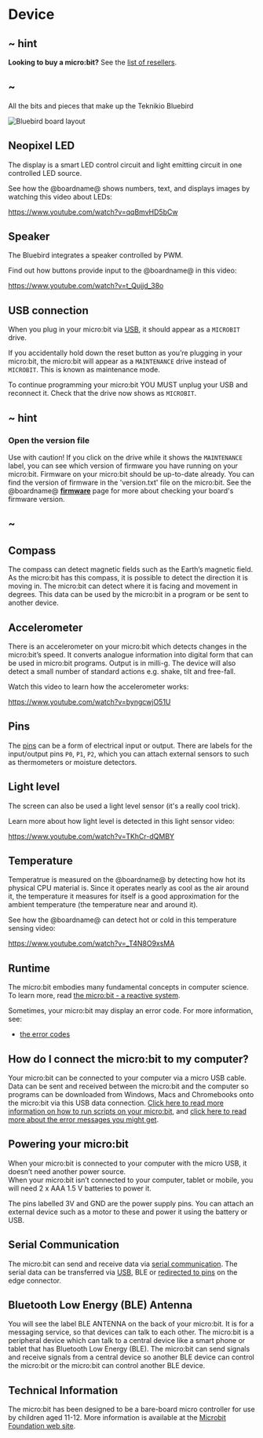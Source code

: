 # Device


## ~ hint

**Looking to buy a micro:bit?** See the [list of resellers](https://microbit.org/resellers).

## ~

All the bits and pieces that make up the Teknikio Bluebird

![Bluebird board layout](/static/mb/device-0.png)


## Neopixel LED

The display is a smart LED control circuit and light emitting circuit in one controlled LED source.

See how the @boardname@ shows numbers, text, and displays images by watching this video about LEDs:

https://www.youtube.com/watch?v=qqBmvHD5bCw


## Speaker

The Bluebird integrates a speaker controlled by PWM.

Find out how buttons provide input to the @boardname@ in this video:

https://www.youtube.com/watch?v=t_Qujjd_38o

## USB connection

When you plug in your micro:bit via [USB](/device/usb), it should appear as  a ``MICROBIT`` drive.

If you accidentally hold down the reset button as you’re plugging in your micro:bit,
the micro:bit will appear as a ``MAINTENANCE`` drive instead of ``MICROBIT``. This is known as maintenance mode.

To continue programming your micro:bit YOU MUST unplug your USB and reconnect it. Check that the drive now shows as ``MICROBIT``.

## ~ hint

### Open the version file

Use with caution!
If you click on the drive while it shows the ``MAINTENANCE`` label,
you can see which version of firmware you have running on your micro:bit.
Firmware on your micro:bit should be up-to-date already.
You can find the version of firmware in the 'version.txt' file on the micro:bit. See the @boardname@ **[firmware](https://microbit.org/guide/firmware/)** page for more about checking your board's firmware version.

## ~

## Compass

The compass can detect magnetic fields such as the Earth’s magnetic field.
As the micro:bit has this compass, it is possible to detect the direction it is moving in.
The micro:bit can detect where it is facing and movement in degrees.
This data can be used by the micro:bit in a program or be sent to another device.

## Accelerometer

There is an accelerometer on your micro:bit which detects changes in the micro:bit’s speed.
It converts analogue information into digital form that can be used in micro:bit programs.
Output is in milli-g. The device will also detect a small number of standard actions e.g. shake, tilt and free-fall.

Watch this video to learn how the accelerometer works:

https://www.youtube.com/watch?v=byngcwjO51U

## Pins

The [pins](/device/pins) can be a form of electrical input or output.
There are labels for the input/output pins ``P0``, ``P1``, ``P2``, which you can attach external sensors to such as thermometers or moisture detectors.

## Light level

The screen can also be used a light level sensor (it's a really cool trick).

Learn more about how light level is detected in this light sensor video:

https://www.youtube.com/watch?v=TKhCr-dQMBY

## Temperature

Temperatrue is measured on the @boardname@ by detecting how hot its physical CPU material is. Since it operates nearly as cool as the air around it, the temperature it measures for itself is a good approximation for the ambient temperature (the temperature near and around it).

See how the @boardname@ can detect hot or cold in this temperature sensing video:

https://www.youtube.com/watch?v=_T4N8O9xsMA

## Runtime

The micro:bit embodies many fundamental concepts in computer science. To learn more, read [the micro:bit - a reactive system](/device/reactive).


Sometimes, your micro:bit may display an error code. For more information, see:

* [the error codes](/device/error-codes)

## How do I connect the micro:bit to my computer?

Your micro:bit can be connected to your computer via a micro USB cable.
Data can be sent and received between the micro:bit and the computer so programs
can be downloaded from Windows, Macs and Chromebooks onto the micro:bit via this USB data connection.
[Click here to read more information on how to run scripts on your micro:bit](/device/usb),
and [click here to read more about the error messages you might get](/device/error-codes).

## Powering your micro:bit

When your micro:bit is connected to your computer with the micro USB, it doesn’t need another power source.  
When your micro:bit isn’t connected to your computer, tablet or mobile, you will need 2 x AAA 1.5 V batteries to power it.

The pins labelled 3V and GND are the power supply pins.
You can attach an external device such as a motor to these and power it using the battery or USB.

## Serial Communication

The micro:bit can send and receive data via [serial communication](/device/serial). The serial data can be transferred via [USB](/reference/serial/redirect-to-usb), BLE or [redirected to pins](/reference/serial/redirect) on the edge connector.

## Bluetooth Low Energy (BLE) Antenna

You will see the label BLE ANTENNA on the back of your micro:bit. It is for a messaging service,
so that devices can talk to each other. The micro:bit is a peripheral
device which can talk to a central device like a smart phone or tablet that has Bluetooth Low Energy (BLE).
The micro:bit can send signals and receive signals from a central device so another BLE device can
control the micro:bit or the micro:bit can control another BLE device.

## Technical Information

The micro:bit has been designed to be a bare-board micro controller for use by children aged 11-12.
More information is available at the [Microbit Foundation web site](https://microbit.org/guide/).
